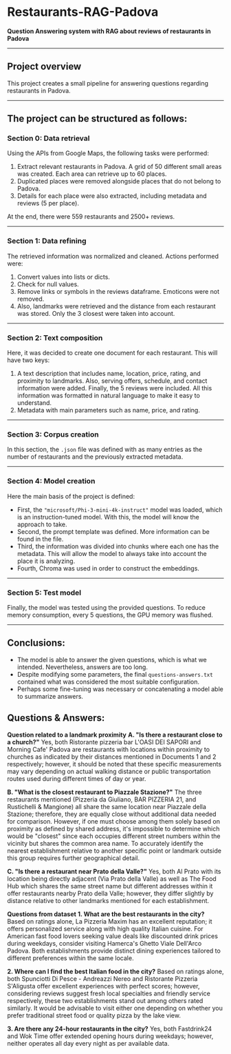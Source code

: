 # Restaurants-RAG-Padova

**Question Answering system with RAG about reviews of restaurants in Padova**

---

## Project overview

This project creates a small pipeline for answering questions regarding restaurants in Padova.

---

## The project can be structured as follows:

### Section 0: Data retrieval

Using the APIs from Google Maps, the following tasks were performed:  
1. Extract relevant restaurants in Padova. A grid of 50 different small areas was created. Each area can retrieve up to 60 places.  
2. Duplicated places were removed alongside places that do not belong to Padova.  
3. Details for each place were also extracted, including metadata and reviews (5 per place).  

At the end, there were 559 restaurants and 2500+ reviews.

---

### Section 1: Data refining

The retrieved information was normalized and cleaned. Actions performed were:  
1. Convert values into lists or dicts.  
2. Check for null values.  
3. Remove links or symbols in the reviews dataframe. Emoticons were not removed.  
4. Also, landmarks were retrieved and the distance from each restaurant was stored. Only the 3 closest were taken into account.

---

### Section 2: Text composition

Here, it was decided to create one document for each restaurant. This will have two keys:  
1. A text description that includes name, location, price, rating, and proximity to landmarks. Also, serving offers, schedule, and contact information were added. Finally, the 5 reviews were included. All this information was formatted in natural language to make it easy to understand.  
2. Metadata with main parameters such as name, price, and rating.

---

### Section 3: Corpus creation

In this section, the `.json` file was defined with as many entries as the number of restaurants and the previously extracted metadata.

---

### Section 4: Model creation

Here the main basis of the project is defined:  
- First, the `"microsoft/Phi-3-mini-4k-instruct"` model was loaded, which is an instruction-tuned model. With this, the model will know the approach to take.  
- Second, the prompt template was defined. More information can be found in the file.  
- Third, the information was divided into chunks where each one has the metadata. This will allow the model to always take into account the place it is analyzing.  
- Fourth, Chroma was used in order to construct the embeddings.

---

### Section 5: Test model

Finally, the model was tested using the provided questions. To reduce memory consumption, every 5 questions, the GPU memory was flushed.

---

## Conclusions:

- The model is able to answer the given questions, which is what we intended. Nevertheless, answers are too long.  
- Despite modifying some parameters, the final `questions-answers.txt` contained what was considered the most suitable configuration.  
- Perhaps some fine-tuning was necessary or concatenating a model able to summarize answers.


## Questions & Answers:

**Question related to a landmark proximity**
**A. "Is there a restaurant close to a church?"**
 Yes, both Ristorante pizzeria bar L'OASI DEI SAPORI and Morning Cafe' Padova are restaurants with locations within proximity to churches as indicated by their distances mentioned in Documents 1 and 2 respectively; however, it should be noted that these specific measurements may vary depending on actual walking distance or public transportation routes used during different times of day or year.
 
 **B. "What is the closest restaurant to Piazzale Stazione?"**
  The three restaurants mentioned (Pizzeria da Giuliano, BAR PIZZERIA 21, and Rustichelli & Mangione) all share the same location near Piazzale della Stazione; therefore, they are equally close without additional data needed for comparison. However, if one must choose among them solely based on proximity as defined by shared address, it's impossible to determine which would be "closest" since each occupies different street numbers within the vicinity but shares the common area name. To accurately identify the nearest establishment relative to another specific point or landmark outside this group requires further geographical detail.
  
**C. "Is there a restaurant near Prato della Valle?"**
   Yes, both Al Prato with its location being directly adjacent (Via Prato della Valle) as well as The Food Hub which shares the same street name but different addresses within it offer restaurants nearby Prato della Valle; however, they differ slightly by distance relative to other landmarks mentioned for each establishment.

**Questions from dataset**
**1. What are the best restaurants in the city?**
      Based on ratings alone, La Pizzeria Maxim has an excellent reputation; it offers personalized service along with high quality Italian cuisine. For American fast food lovers seeking value deals like discounted drink prices during weekdays, consider visiting Hamerca's Ghetto Viale Dell'Arco Padova. Both establishments provide distinct dining experiences tailored to different preferences within the same locale.

**2. Where can I find the best Italian food in the city?**
    	 Based on ratings alone, both Spunciotti Di Pesce - Andreazzi Nereo and Ristorante Pizzeria S'Aligusta offer excellent experiences with perfect scores; however, considering reviews suggest fresh local specialties and friendly service respectively, these two establishments stand out among others rated similarly. It would be advisable to visit either one depending on whether you prefer traditional street food or quality pizza by the lake view.

**3. Are there any 24-hour restaurants in the city?**
	 Yes, both Fastdrink24 and Wok Time offer extended opening hours during weekdays; however, neither operates all day every night as per available data.




